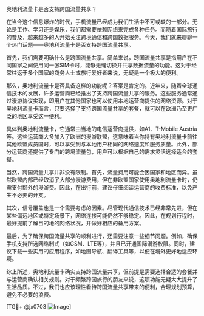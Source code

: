 奥地利流量卡是否支持跨国流量共享？

在当今这个信息爆炸的时代，手机流量已经成为我们生活中不可或缺的一部分。无论是工作、学习还是娱乐，我们都需要依赖网络来完成各种任务。而随着国际旅行的普及，越来越多的人开始关注跨境通信和跨国数据服务。今天，我们就来聊聊一个热门话题——奥地利流量卡是否支持跨国流量共享。

首先，我们需要明确什么是跨国流量共享。简单来说，跨国流量共享是指用户在不同国家之间使用同一张SIM卡时，能够无缝切换并共享数据流量的功能。这对于经常往返于多个国家的商务人士或旅行爱好者来说，无疑是一个极大的便利。

那么，奥地利流量卡是否具备这样的功能呢？答案是肯定的。近年来，随着全球通信技术的发展，许多运营商已经推出了支持跨国流量共享的服务。这些服务通常通过漫游协议实现，即用户在其他国家也可以使用本地运营商提供的网络资源。对于奥地利流量卡而言，只要选择了支持跨国流量共享的套餐，就可以在欧洲乃至更广泛的地区享受这一便利。

具体到奥地利流量卡，它通常由当地的电信运营商提供，如A1、T-Mobile Austria等。这些运营商大多加入了欧洲的漫游联盟，这意味着当你持有奥地利流量卡前往其他欧盟成员国时，可以享受到与本地用户相同的网络速度和服务质量。此外，部分运营商还提供了专门的跨境流量包，用户可以根据自己的需求灵活选择适合的套餐。

当然，跨国流量共享并非没有限制。首先，流量费用可能会因国家和地区而异。虽然欧盟内部已经取消了大部分漫游费用，但在非欧盟国家使用奥地利流量卡时，仍需支付额外的漫游费。因此，在出行前，建议仔细阅读运营商的收费标准，以免产生不必要的开支。

其次，信号覆盖也是一个需要考虑的因素。尽管现代通信技术已经非常先进，但在某些偏远地区或特定场景下，网络连接可能仍然不够稳定。因此，在规划行程时，最好提前了解目的地的网络状况，并做好相应的备用方案。

最后，为了确保跨国流量共享的顺利进行，还需要注意一些细节问题。例如，确保手机支持所选网络制式（如GSM、LTE等），并且已开通国际漫游权限。同时，建议下载一些实用的应用程序，如地图导航、翻译工具等，以便在境外更好地适应环境。

综上所述，奥地利流量卡确实支持跨国流量共享，但前提是需要选择合适的套餐并与运营商确认相关规则。对于频繁跨国旅行的朋友来说，这项功能无疑大大提升了生活品质。不过，我们也应该理性看待跨国流量共享带来的便利，合理规划预算，避免不必要的浪费。

[TG💪+ @jx0703 ![Image](https://github.com/user-attachments/assets/dbca1d08-cadb-493c-b0ec-ad6f7a83f270)]
